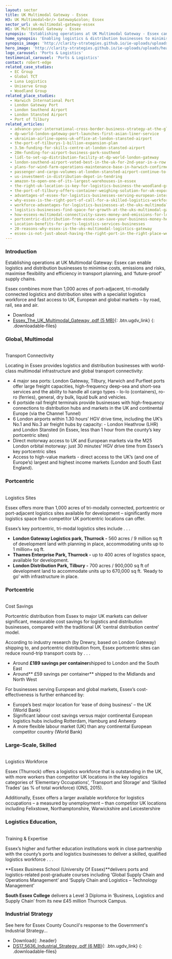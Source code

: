 ```yaml
---
layout: sector
title: UK Multimodal Gateway - Essex
H3: UK Multimodal<br/> Gateway&colon; Essex
sector_url: uk-multimodal-gateway-essex
H1: UK Multimodal Gateway - Essex
synopsis: 'Establishing operations at UK Multimodal Gateway - Essex can enable logistics and distribution businesses to minimise costs, emissions and risks, maximise flexibility and efficiency in transport planning, and ‘future-proof’ their supply chains.'
home_synopsis: 'Enabling logistics & distribution businesses to minimise costs, emissions & risks, maximise efficiency in transport planning, & ‘future-proof’ supply chains'
synopsis_image: 'http://clarity-strategies.github.io/ie-uploads/uploads/services/Ports_Synopsis_555x300.jpg'
hero_image: 'http://clarity-strategies.github.io/ie-uploads/uploads/headers/Ports_Hero_Overlay_1980x600.jpg'
logo_carousel: 'Ports & Logistics'
testimonial_carousel: 'Ports & Logistics'
contact: robert-edge
related_case_studies:
  - EC Group
  - Global TCT
  - Luna Logistics
  - Uniserve Group
  - Woodland Group
related_place_studies: 
  - Harwich International Port
  - London Gateway Port
  - London Southend Airport
  - London Stansted Airport
  - Port of Tilbury
related_articles:
  - advance-your-international-cross-border-business-strategy-at-the-global-exp
  - dp-world-london-gateway-port-launches-first-asian-liner-service
  - ukrainian-airline-opens-uk-office-at-london-stansted-airport
  - the-port-of-tilburys-1-billion-expansion-plan
  - 3.5m-funding-for-skills-centre-at-london-stansted-airport
  - 20m-funding-for-airport-business-park-southend
  - lidl-to-set-up-distribution-facility-at-dp-world-london-gateway
  - london-southend-airport-voted-best-in-the-uk-for-2nd-year-in-a-row
  - plans-for-wind-farm-operations-maintenance-base-in-harwich-confirmed
  - passenger-and-cargo-volumes-at-london-stansted-airport-continue-to-grow
  - us-investment-in-distribution-depot-in-tendring
  - amazon-to-open-one-of-its-largest-warehouses-in-essex
  - the-right-uk-location-is-key-for-logistics-business-the-woodland-group
  - the-port-of-tilbury-offers-container-weighing-solution-for-uk-exporters
  - advantages-of-essex-for-logistics-businesses-serving-european-international
  - why-essex-is-the-right-port-of-call-for-a-skilled-logistics-workforce
  - workforce-advantages-for-logistics-businesses-at-the-uks-multimodal-gateway
  - logistics-businesses-find-space-for-growth-at-the-uks-multimodal-gateway
  - how-essexs-multimodal-connectivity-saves-money-and-emissions-for-logistics
  - portcentric-distribution-from-essex-can-save-your-business-money-heres-why
  - Location-benefits-for-ports-logistics-services-businesses
  - 20-reasons-why-essex-is-the-uks-multimodal-logistics-gateway
  - essex-is-not-just-about-having-the-right-port-in-the-right-place-we-have-expertise-too
---
```



### Introduction

Establishing operations at UK Multimodal Gateway: Essex can enable logistics and distribution businesses to minimise costs, emissions and risks, maximise flexibility and efficiency in transport planning, and ‘future-proof’ supply chains.

Essex combines more than 1,000 acres of port-adjacent, tri-modally connected logistics and distribution sites with a specialist logistics workforce and fast access to UK, European and global markets – by road, rail, sea and air.

* Download
* [Essex_The_UK_Multimodal_Gateway .pdf (5 MB)](//clarity-strategies.github.io/ie-uploads/uploads/pdf/Essex_The_UK_Multimodal_Gateway.pdf){: .btn.ugdv_link}
{: .downloadable-files}

### Global, Multimodal
<br>Transport Connectivity

Locating in Essex provides logistics and distribution businesses with world-class multimodal infrastructure and global transport connectivity:

* 4 major sea ports: London Gateway, Tilbury, Harwich and Purfleet ports offer large freight capacities, high-frequency deep-sea and short-sea services and the ability to handle all cargo types - lo-lo (containers), ro-ro (ferries), general, dry bulk, liquid bulk and vehicles.
* 6 portside rail freight terminals provide businesses with high-frequency connections to distribution hubs and markets in the UK and continental Europe (via the Channel Tunnel)
* 6 London airports within 1.30 hours’ HGV drive time, including the UK’s No.1 and No.3 air freight hubs by capacity: - London Heathrow (LHR) and London Stansted (in Essex, less than 1 hour from the county’s key portcentric sites)
* Direct motorway access to UK and European markets via the M25 London orbital motorway: just 30 minutes’ HGV drive time from Essex’s key portcentric sites&nbsp;
* Access to high-value markets - direct access to the UK’s (and one of Europe’s) largest and highest income markets (London and South East England).

### Portcentric
<br>Logistics Sites

Essex offers more than 1,000 acres of tri-modally connected, portcentric or port-adjacent logistics sites available for development – significantly more logistics space than competitor UK portcentric locations can offer.

Essex’s key portcentric, tri-modal logistics sites include . . .

* **London Gateway Logistics park, Thurrock -** 560 acres / 9 million sq ft of development land with planning in place, accommodating units up to 1 million+ sq ft.
* **Thames Enterprise Park, Thurrock -** up to 400 acres of logistics space, available for development.
* **London Distribution Park, Tilbury -** 700 acres / 900,000 sq ft of development land to accommodate units up to 670,000 sq ft. ‘Ready to go’ with infrastructure in place.

### Portcentric
<br>Cost Savings

Portcentric distribution from Essex to major UK markets can deliver significant, measurable cost savings for logistics and distribution businesses, compared with the traditional UK ‘central distribution centre’ model.

According to industry research (by Drewry, based on London Gateway) shipping to, and portcentric distribution from, Essex portcentric sites can reduce round-trip transport costs by . . .

* Around **£189 savings per container**shipped to London and the South East
* Around** £59 savings per container** shipped to the Midlands and North West

For businesses serving European and global markets, Essex’s cost-effectiveness is further enhanced by:

* Europe’s best major location for ‘ease of doing business’ – the UK (World Bank)
* Significant labour cost savings versus major continental European logistics hubs including Rotterdam, Hamburg and Antwerp
* A more flexible labour market (UK) than any continental European competitor country (World Bank)

### Large-Scale, Skilled
<br>Logistics Workforce

Essex (Thurrock) offers a logistics workforce that is outstanding in the UK, with more workers than competitor UK locations in the key logistics categories of ‘Elementary Occupations’, ‘Transport and Storage’ and ‘Skilled Trades’ (as % of total workforce) (ONS, 2015).

Additionally, Essex offers a larger available workforce for logistics occupations – a measured by unemployment – than competitor UK locations including Felixstowe, Northamptonshire, Warwickshire and Leicestershire

### Logistics Education,
<br>Training & Expertise

Essex’s higher and further education institutions work in close partnership with the county’s ports and logistics businesses to deliver a skilled, qualified logistics workforce . . .

**Essex Business School (University Of Essex)**delivers ports and logistics-related post-graduate courses including ‘Global Supply Chain and Operations Management’ and ‘Supply Chain and Logistics – Technology Management’

**South Essex College** delivers a Level 3 Diploma in ‘Business, Logistics and Supply Chain’ from its new £45 million Thurrock Campus.

### Industrial Strategy

See here for Essex County Council's response to the Government's Industrial Strategy...

* Download{: .header}
* [DS17_5636_Industrial_Strategy .pdf (6 MB)](//clarity-strategies.github.io/ie-uploads/uploads/pdf/DS17_5636_Industrial_Strategy.pdf){: .btn.ugdv_link}
{: .downloadable-files}